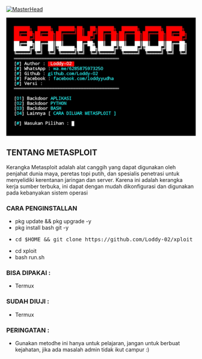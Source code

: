 [![MasterHead](https://1.bp.blogspot.com/-7A4WynwLsMw/XbBpCXG8fHI/AAAAAAAAMt4/uOa1bpLskYgrwGbllhSu2SDj_Mig8SXJQCLcBGAsYHQ/s1600/2000_600px.gif)](https://rishavchanda.io)
<p align="center"><img src="https://github.com/Loddy-02/xploit/blob/main/image/20220516_233512.png" alt="error">

## TENTANG METASPLOIT

Kerangka Metasploit adalah alat canggih yang dapat digunakan oleh penjahat dunia maya, peretas topi putih, dan spesialis penetrasi untuk menyelidiki kerentanan jaringan dan server. Karena ini adalah kerangka kerja sumber terbuka, ini dapat dengan mudah dikonfigurasi dan digunakan pada kebanyakan sistem operasi

### CARA PENGINSTALLAN

* pkg update && pkg upgrade -y
* pkg install bash git -y
* <pre>cd $HOME && git clone https://github.com/Loddy-02/xploit</pre>
* cd xploit
* bash run.sh

### BISA DIPAKAI :

* Termux

### SUDAH DIUJI :

* Termux

### PERINGATAN :
* Gunakan metodhe ini hanya untuk pelajaran, jangan untuk berbuat kejahatan, jika ada masalah admin tidak ikut campur :)
